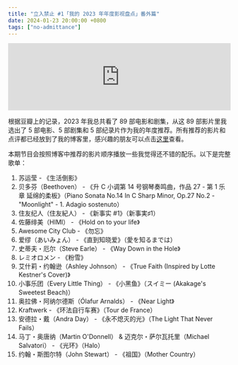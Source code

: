 ```yaml
---
title: "立入禁止 #1「我的 2023 年年度影视盘点」番外篇"
date: 2024-01-23 20:00:00 +0800
tags: ["no-admittance"]
---
```


<div className="podcast-player">
  <iframe style={{borderRadius: '12px'}} src="https://open.spotify.com/embed/episode/48Kdn2hTJd5fPDAXt2cAwH?utm_source=generator&theme=0" width="100%" height="152" frameBorder="0" allowFullScreen="" allow="autoplay; clipboard-write; encrypted-media; fullscreen; picture-in-picture" loading="lazy"></iframe>
</div>

根据豆瓣上的记录，2023 年我总共看了 89 部电影和剧集，从这 89 部影片里我选出了 5 部电影、5 部剧集和 5 部纪录片作为我的年度推荐。所有推荐的影片和点评都已经放到了我的博客里，感兴趣的朋友可以点击[这里](/blog/2024/01/09/my-annual-movie-and-tv-roundup-for-2023)查看。

本期节目会按照博客中推荐的影片顺序播放一些我觉得还不错的配乐。以下是完整歌单：

1. 苏运莹 - 《生活倒影》
2. 贝多芬（Beethoven） - 《升 C 小调第 14 号钢琴奏鸣曲，作品 27 - 第 1 乐章 延绵的柔板》（Piano Sonata No.14 In C Sharp Minor, Op.27 No.2 - "Moonlight" - 1. Adagio sostenuto）
3. 住友纪人（住友紀人） - 《新事实 #1》（新事実♯1）
4. 佐藤绯美（HIMI） - 《Hold on to your life》
5. Awesome City Club - 《勿忘》
6. 爱缪（あいみょん） - 《直到知晓爱》（愛を知るまでは）
7. 史蒂夫・厄尔（Steve Earle） - 《Way Down in the Hole》
8. レミオロメン - 《粉雪》
9. 艾什莉・约翰逊（Ashley Johnson） - 《True Faith (Inspired by Lotte Kestner's Cover)》
10. 小事乐团（Every Little Thing） - 《小黑鱼》（スイミー (Akakage's Sweetest Beach)）
11. 奥拉佛・阿纳尔德斯（Ólafur Arnalds） - 《Near Light》
12. Kraftwerk - 《环法自行车赛》（Tour de France）
13. 安德拉・戴（Andra Day） - 《永不熄灭的光》（The Light That Never Fails）
14. 马丁・奥唐纳（Martin O'Donnell） & 迈克尔・萨尔瓦托里（Michael Salvatori） - 《光环》（Halo）
15. 约翰・斯图尔特（John Stewart） - 《祖国》（Mother Country）

